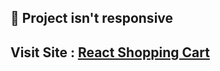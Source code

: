 ## 📌 Project isn't responsive

## Visit Site : [React Shopping Cart](shoppingcartbyabhask.netlify.app)
